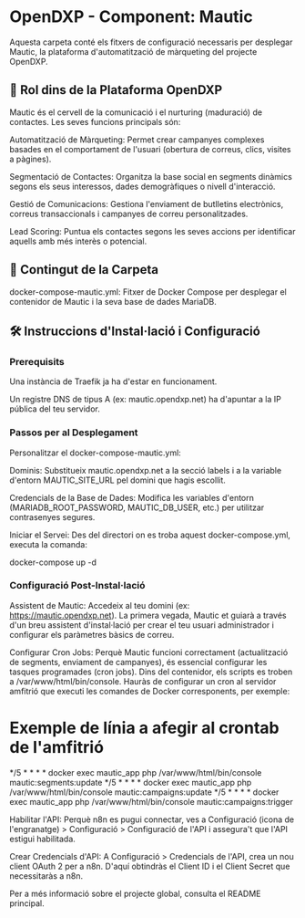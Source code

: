 # OpenDXP - Component: Mautic
Aquesta carpeta conté els fitxers de configuració necessaris per desplegar Mautic, la plataforma d'automatització de màrqueting del projecte OpenDXP.

## 🚀 Rol dins de la Plataforma OpenDXP
Mautic és el cervell de la comunicació i el nurturing (maduració) de contactes. Les seves funcions principals són:

Automatització de Màrqueting: Permet crear campanyes complexes basades en el comportament de l'usuari (obertura de correus, clics, visites a pàgines).

Segmentació de Contactes: Organitza la base social en segments dinàmics segons els seus interessos, dades demogràfiques o nivell d'interacció.

Gestió de Comunicacions: Gestiona l'enviament de butlletins electrònics, correus transaccionals i campanyes de correu personalitzades.

Lead Scoring: Puntua els contactes segons les seves accions per identificar aquells amb més interès o potencial.

## 📂 Contingut de la Carpeta
docker-compose-mautic.yml: Fitxer de Docker Compose per desplegar el contenidor de Mautic i la seva base de dades MariaDB.

## 🛠️ Instruccions d'Instal·lació i Configuració

### Prerequisits
Una instància de Traefik ja ha d'estar en funcionament.

Un registre DNS de tipus A (ex: mautic.opendxp.net) ha d'apuntar a la IP pública del teu servidor.

### Passos per al Desplegament
Personalitzar el docker-compose-mautic.yml:

Dominis: Substitueix mautic.opendxp.net a la secció labels i a la variable d'entorn MAUTIC_SITE_URL pel domini que hagis escollit.

Credencials de la Base de Dades: Modifica les variables d'entorn (MARIADB_ROOT_PASSWORD, MAUTIC_DB_USER, etc.) per utilitzar contrasenyes segures.

Iniciar el Servei: Des del directori on es troba aquest docker-compose.yml, executa la comanda:

docker-compose up -d

### Configuració Post-Instal·lació
Assistent de Mautic: Accedeix al teu domini (ex: https://mautic.opendxp.net). La primera vegada, Mautic et guiarà a través d'un breu assistent d'instal·lació per crear el teu usuari administrador i configurar els paràmetres bàsics de correu.

Configurar Cron Jobs: Perquè Mautic funcioni correctament (actualització de segments, enviament de campanyes), és essencial configurar les tasques programades (cron jobs). Dins del contenidor, els scripts es troben a /var/www/html/bin/console. Hauràs de configurar un cron al servidor amfitrió que executi les comandes de Docker corresponents, per exemple:

# Exemple de línia a afegir al crontab de l'amfitrió
*/5 * * * * docker exec mautic_app php /var/www/html/bin/console mautic:segments:update
*/5 * * * * docker exec mautic_app php /var/www/html/bin/console mautic:campaigns:update
*/5 * * * * docker exec mautic_app php /var/www/html/bin/console mautic:campaigns:trigger

Habilitar l'API: Perquè n8n es pugui connectar, ves a Configuració (icona de l'engranatge) > Configuració > Configuració de l'API i assegura't que l'API estigui habilitada.

Crear Credencials d'API: A Configuració > Credencials de l'API, crea un nou client OAuth 2 per a n8n. D'aquí obtindràs el Client ID i el Client Secret que necessitaràs a n8n.

Per a més informació sobre el projecte global, consulta el README principal.
